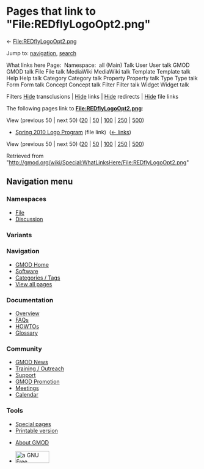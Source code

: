 <div id="mw-page-base" class="noprint">

</div>

<div id="mw-head-base" class="noprint">

</div>

<div id="content" class="mw-body" role="main">

<span id="top"></span>

<div id="mw-js-message" style="display:none;">

</div>



# <span dir="auto">Pages that link to "File:REDflyLogoOpt2.png"</span>

<div id="bodyContent">

<div id="contentSub">

←
[File:REDflyLogoOpt2.png](/wiki/File:REDflyLogoOpt2.png "File:REDflyLogoOpt2.png")

</div>

<div id="jump-to-nav" class="mw-jump">

Jump to: [navigation](#mw-navigation), [search](#p-search)

</div>

<div id="mw-content-text">

What links here Page:  Namespace:  all (Main) Talk User User talk GMOD
GMOD talk File File talk MediaWiki MediaWiki talk Template Template talk
Help Help talk Category Category talk Property Property talk Type Type
talk Form Form talk Concept Concept talk Filter Filter talk Widget
Widget talk

Filters
[Hide](/mediawiki/index.php?title=Special:WhatLinksHere/File:REDflyLogoOpt2.png&hidetrans=1 "Special:WhatLinksHere/File:REDflyLogoOpt2.png")
transclusions \|
[Hide](/mediawiki/index.php?title=Special:WhatLinksHere/File:REDflyLogoOpt2.png&hidelinks=1 "Special:WhatLinksHere/File:REDflyLogoOpt2.png")
links \|
[Hide](/mediawiki/index.php?title=Special:WhatLinksHere/File:REDflyLogoOpt2.png&hideredirs=1 "Special:WhatLinksHere/File:REDflyLogoOpt2.png")
redirects \|
[Hide](/mediawiki/index.php?title=Special:WhatLinksHere/File:REDflyLogoOpt2.png&hideimages=1 "Special:WhatLinksHere/File:REDflyLogoOpt2.png")
file links

The following pages link to
**[File:REDflyLogoOpt2.png](/wiki/File:REDflyLogoOpt2.png "File:REDflyLogoOpt2.png")**:

View (previous 50 \| next 50)
([20](/mediawiki/index.php?title=Special:WhatLinksHere/File:REDflyLogoOpt2.png&limit=20 "Special:WhatLinksHere/File:REDflyLogoOpt2.png")
\|
[50](/mediawiki/index.php?title=Special:WhatLinksHere/File:REDflyLogoOpt2.png&limit=50 "Special:WhatLinksHere/File:REDflyLogoOpt2.png")
\|
[100](/mediawiki/index.php?title=Special:WhatLinksHere/File:REDflyLogoOpt2.png&limit=100 "Special:WhatLinksHere/File:REDflyLogoOpt2.png")
\|
[250](/mediawiki/index.php?title=Special:WhatLinksHere/File:REDflyLogoOpt2.png&limit=250 "Special:WhatLinksHere/File:REDflyLogoOpt2.png")
\|
[500](/mediawiki/index.php?title=Special:WhatLinksHere/File:REDflyLogoOpt2.png&limit=500 "Special:WhatLinksHere/File:REDflyLogoOpt2.png"))

- [Spring 2010 Logo
  Program](/wiki/Spring_2010_Logo_Program "Spring 2010 Logo Program")
  (file link) ‎ <span class="mw-whatlinkshere-tools">([←
  links](/mediawiki/index.php?title=Special:WhatLinksHere&target=Spring+2010+Logo+Program "Special:WhatLinksHere"))</span>

View (previous 50 \| next 50)
([20](/mediawiki/index.php?title=Special:WhatLinksHere/File:REDflyLogoOpt2.png&limit=20 "Special:WhatLinksHere/File:REDflyLogoOpt2.png")
\|
[50](/mediawiki/index.php?title=Special:WhatLinksHere/File:REDflyLogoOpt2.png&limit=50 "Special:WhatLinksHere/File:REDflyLogoOpt2.png")
\|
[100](/mediawiki/index.php?title=Special:WhatLinksHere/File:REDflyLogoOpt2.png&limit=100 "Special:WhatLinksHere/File:REDflyLogoOpt2.png")
\|
[250](/mediawiki/index.php?title=Special:WhatLinksHere/File:REDflyLogoOpt2.png&limit=250 "Special:WhatLinksHere/File:REDflyLogoOpt2.png")
\|
[500](/mediawiki/index.php?title=Special:WhatLinksHere/File:REDflyLogoOpt2.png&limit=500 "Special:WhatLinksHere/File:REDflyLogoOpt2.png"))

</div>

<div class="printfooter">

Retrieved from
"<http://gmod.org/wiki/Special:WhatLinksHere/File:REDflyLogoOpt2.png>"

</div>

<div id="catlinks" class="catlinks catlinks-allhidden">

</div>

<div class="visualClear">

</div>

</div>

</div>

<div id="mw-navigation">

## Navigation menu

<div id="mw-head">



<div id="left-navigation">

<div id="p-namespaces" class="vectorTabs" role="navigation"
aria-labelledby="p-namespaces-label">

### Namespaces

- <span id="ca-nstab-image"><a href="/wiki/File:REDflyLogoOpt2.png" accesskey="c"
  title="View the file page [c]">File</a></span>
- <span id="ca-talk"><a
  href="/mediawiki/index.php?title=File_talk:REDflyLogoOpt2.png&amp;action=edit&amp;redlink=1"
  accesskey="t"
  title="Discussion about the content page [t]">Discussion</a></span>

</div>

<div id="p-variants" class="vectorMenu emptyPortlet" role="navigation"
aria-labelledby="p-variants-label">

### 

### Variants[](#)

<div class="menu">

</div>

</div>

</div>

<div id="right-navigation">





</div>



</div>

</div>

</div>

<div id="mw-panel">

<div id="p-logo" role="banner">

<a href="/wiki/Main_Page"
style="background-image: url(http://gmod.org/images/GMOD-cogs.png);"
title="Visit the main page"></a>

</div>

<div id="p-Navigation" class="portal" role="navigation"
aria-labelledby="p-Navigation-label">

### Navigation

<div class="body">

- <span id="n-GMOD-Home">[GMOD Home](/wiki/Main_Page)</span>
- <span id="n-Software">[Software](/wiki/GMOD_Components)</span>
- <span id="n-Categories-.2F-Tags">[Categories /
  Tags](/wiki/Categories)</span>
- <span id="n-View-all-pages">[View all
  pages](/wiki/Special:AllPages)</span>

</div>

</div>

<div id="p-Documentation" class="portal" role="navigation"
aria-labelledby="p-Documentation-label">

### Documentation

<div class="body">

- <span id="n-Overview">[Overview](/wiki/Overview)</span>
- <span id="n-FAQs">[FAQs](/wiki/Category:FAQ)</span>
- <span id="n-HOWTOs">[HOWTOs](/wiki/Category:HOWTO)</span>
- <span id="n-Glossary">[Glossary](/wiki/Glossary)</span>

</div>

</div>

<div id="p-Community" class="portal" role="navigation"
aria-labelledby="p-Community-label">

### Community

<div class="body">

- <span id="n-GMOD-News">[GMOD News](/wiki/GMOD_News)</span>
- <span id="n-Training-.2F-Outreach">[Training /
  Outreach](/wiki/Training_and_Outreach)</span>
- <span id="n-Support">[Support](/wiki/Support)</span>
- <span id="n-GMOD-Promotion">[GMOD
  Promotion](/wiki/GMOD_Promotion)</span>
- <span id="n-Meetings">[Meetings](/wiki/Meetings)</span>
- <span id="n-Calendar">[Calendar](/wiki/Calendar)</span>

</div>

</div>

<div id="p-tb" class="portal" role="navigation"
aria-labelledby="p-tb-label">

### Tools

<div class="body">

- <span id="t-specialpages"><a href="/wiki/Special:SpecialPages" accesskey="q"
  title="A list of all special pages [q]">Special pages</a></span>
- <span id="t-print"><a
  href="/mediawiki/index.php?title=Special:WhatLinksHere/File:REDflyLogoOpt2.png&amp;printable=yes"
  rel="alternate" accesskey="p"
  title="Printable version of this page [p]">Printable version</a></span>

</div>

</div>

</div>

</div>

<div id="footer" role="contentinfo">

- <span id="footer-places-about">[About
  GMOD](/wiki/GMOD:About "GMOD:About")</span>

<!-- -->

- <span id="footer-copyrightico">[<img src="http://www.gnu.org/graphics/gfdl-logo-small.png" width="88"
  height="31" alt="a GNU Free Documentation License" />](http://www.gnu.org/licenses/fdl-1.3.html)</span>


<div style="clear:both">

</div>

</div>
